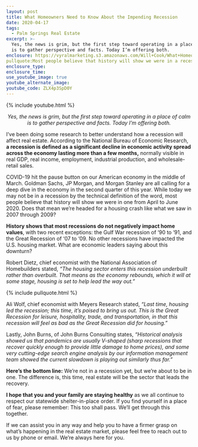 ```yaml
---
layout: post
title: What Homeowners Need to Know About the Impending Recession
date: 2020-04-17
tags:
  - Palm Springs Real Estate
excerpt: >-
  Yes, the news is grim, but the first step toward operating in a place of calm
  is to gather perspective and facts. Today I’m offering both.
enclosure: https://vyralmarketing.s3.amazonaws.com/Will+Cook/What+Homeowners+Need+to+Know+About+the+Impending+Recession.mp4
pullquote:Most people believe that history will show we were in a recession from April 2020 to June 2020.
enclosure_type:
enclosure_time:
use_youtube_image: true
youtube_alternate_image:
youtube_code: ZLX4p3SpD0Y
---
```


{% include youtube.html %}

<p style="text-align: center;"><em>Yes, the news is grim, but the first step toward operating in a place of calm is to gather perspective and facts. Today I’m offering both.</em></p>

I’ve been doing some research to better understand how a recession will affect real estate. According to the National Bureau of Economic Research, **a recession is defined as a significant decline in economic activity spread across the economy lasting more than a few months,** normally visible in real GDP, real income, employment, industrial production, and wholesale-retail sales.&nbsp;

COVID-19 hit the pause button on our American economy in the middle of March. Goldman Sachs, JP Morgan, and Morgan Stanley are all calling for a deep dive in the economy in the second quarter of this year. While today we may not be in a recession by the technical definition of the word, most people believe that history will show we were in one from April to June 2020. Does that mean we’re headed for a housing crash like what we saw in 2007 through 2009?&nbsp;

**History shows that most recessions do not negatively impact home values**, with two recent exceptions: the Gulf War recession of ‘90 to ‘91, and the Great Recession of ‘07 to ‘09. No other recessions have impacted the U.S. housing market. What are economic leaders saying about this downturn?&nbsp;

Robert Dietz, chief economist with the National Association of Homebuilders stated, *“The housing sector enters this recession underbuilt rather than overbuilt. That means as the economy rebounds, which it will at some stage, housing is set to help lead the way out.”&nbsp;*

{% include pullquote.html %}

Ali Wolf, chief economist with Meyers Research stated, *“Last time, housing led the recession; this time, it’s poised to bring us out. This is the Great Recession for leisure, hospitality, trade, and transportation, in that this recession will feel as bad as the Great Recession did for housing.”&nbsp;*

Lastly, John Burns, of John Burns Consulting states, *“Historical analysis showed us that pandemics are usually V-shaped (sharp recessions that recover quickly enough to provide little damage to home prices), and some very cutting-edge search engine analysis by our information management team showed the current slowdown is playing out similarly thus far.”&nbsp;*

**Here’s the bottom line:** We’re not in a recession yet, but we’re about to be in one. The difference is, this time, real estate will be the sector that leads the recovery.

**I hope that you and your family are staying healthy** as we all continue to respect our statewide shelter-in-place order. If you find yourself in a place of fear, please remember: This too shall pass. We’ll get through this together.&nbsp;

If we can assist you in any way and help you to have a firmer grasp on what’s happening in the real estate market, please feel free to reach out to us by phone or email. We’re always here for you.

